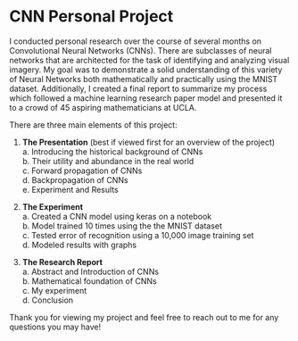 # CNN Personal Project
I conducted personal research over the course of several months on Convolutional Neural Networks (CNNs). There are subclasses of neural networks that are architected for the task of identifying and analyzing visual imagery. My goal was to demonstrate a solid understanding of this variety of Neural Networks both mathematically and practically using the MNIST dataset. Additionally, I created a final report to summarize my process which followed a machine learning research paper model and presented it to a crowd of 45 aspiring mathematicians at UCLA. 

There are three main elements of this project: 

1. **The Presentation** (best if viewed first for an overview of the project) <br/>
  a. Introducing the historical background of CNNs <br/>
  b. Their utility and abundance in the real world <br/>
  c. Forward propagation of CNNs <br/>
  d. Backpropagation of CNNs <br/>
  e. Experiment and Results <br/>
  
2. **The Experiment** <br/>
  a. Created a CNN model using keras on a notebook <br/>
  b. Model trained 10 times using the the MNIST dataset <br/>
  c. Tested error of recognition using a 10,000 image training set <br/>
  d. Modeled results with graphs <br/>
  
3. **The Research Report** <br/>
  a. Abstract and Introduction of CNNs <br/>
  b. Mathematical foundation of CNNs <br/>
  c. My experiment <br/>
  d. Conclusion <br/>

  Thank you for viewing my project and feel free to reach out to me for any questions you may have!
